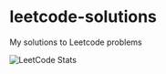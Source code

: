 # leetcode-solutions
My solutions to Leetcode problems

![LeetCode Stats](https://leetcard.jacoblin.cool/samiyeb?theme=unicorn&font=IBM%20Plex%20Sans%20Arabic&ext=activity)
